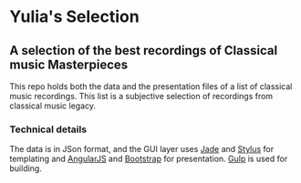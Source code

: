 # Yulia's Selection
## A selection of the best recordings of Classical music Masterpieces

This repo holds both the data and the presentation files of a list of classical music recordings.
This list is a subjective selection of recordings from classical music legacy.

### Technical details

The data is in JSon format, and the GUI layer uses [Jade](http://jade-lang.com/) and [Stylus](https://learnboost.github.io/stylus/)
for templating and [AngularJS](https://angularjs.org/) and [Bootstrap](http://getbootstrap.com/) for presentation.
[Gulp](http://gulpjs.com/) is used for building.
